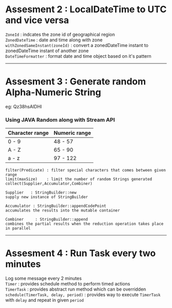 # Assesment 2 : LocalDateTime to UTC and vice versa 

`ZoneId` : indcates the zone id of geographical region <br>
`ZonedDateTime` : date and time along with zone  <br>
`withZonedSameInstant(zoneId)` : convert a zonedDateTime instant to zonedDateTime instant of another zone <br>
`DateTimeFormatter` : format date and time object based on it's pattern

---

# Assesment 3 : Generate random Alpha-Numeric String

eg: Qz38hsAIDHI

### Using JAVA Random along with Stream API

| Character range | Numeric range |
| --- | --- |
| 0 - 9 | 48 - 57 |
| A - Z | 65 - 90 |
| a - z | 97 - 122 |


`filter(Predicate) : filter special characters that comes between given range `<br>
`limit(maxSize)    : limit the number of random Strings generated `<br>
`collect(Supplier,Accumulator,Combiner)`<br>
```
Supplier   : StringBuilder::new 
supply new instance of StringBuilder 
```
```
Accumulator : StringBuilder::appendCodePoint
accumulates the results into the mutable container 
```
```
Combiner     : StringBuilder::append
combines the partial results when the reduction operation takes place in parallel
```
---
# Assesment 4 : Run Task every two minutes

Log some message every 2 minutes <br>
`Timer` : provides schedule method to perform timed actions <br>
`TimerTask` : provides abstract run method which can be overridden <br>
`schedule(TimerTask, delay, period)` : provides way to execute `TimerTask` with `delay` and repeat in given `period`
